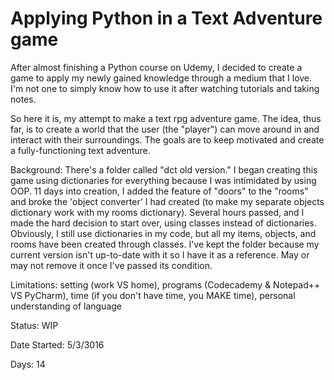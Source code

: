 # Applying Python in a Text Adventure game
After almost finishing a Python course on Udemy, I decided to create a game to apply my newly gained knowledge through a medium that I love. I'm not one to simply know how to use it after watching tutorials and taking notes.

So here it is, my attempt to make a text rpg adventure game. The idea, thus far, is to create a world that the user (the "player") can move around in and interact with their surroundings. The goals are to keep motivated and create a fully-functioning text adventure.

Background: There's a folder called "dct old version." I began creating this game using dictionaries for everything because I was intimidated by using OOP. 11 days into creation, I added the feature of "doors" to the "rooms" and broke the 'object converter' I had created (to make my separate objects dictionary work with my rooms dictionary). Several hours passed, and I made the hard decision to start over, using classes instead of dictionaries. Obviously, I still use dictionaries in my code, but all my items, objects, and rooms have been created through classes. I've kept the folder because my current version isn't up-to-date with it so I have it as a reference. May or may not remove it once I've passed its condition.

Limitations: setting (work VS home), programs (Codecademy & Notepad++ VS PyCharm), time (if you don't have time, you MAKE time), personal understanding of language

Status: WIP

Date Started: 5/3/3016

Days: 14
